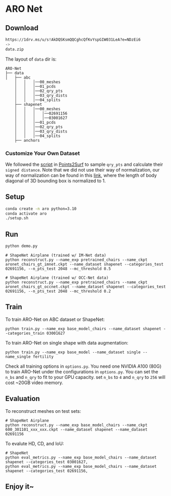 # ARO Net

## Download

```bash
https://1drv.ms/u/s!AkDQSKsmQQCghcQfKvYspGIW031LeA?e=NDzEi6
->
data.zip
```

The layout of ``data`` dir is: 

```
ARO-Net
├── data
│   ├── abc
    │   │   │──00_meshes
    │   │   │──01_pcds
    │   │   │──02_qry_pts
    │   │   │──03_qry_dists
    │   │   │──04_splits
    ├── shapenet
    │   │   │──00_meshes
    │   │   │   │──02691156
    │   │   │   │──03001627
    │   │   │──01_pcds
    │   │   │──02_qry_pts
    │   │   │──03_qry_dists
    │   │   │──04_splits
    ├── anchors
```

### Customize Your Own Dataset

We followed the [script](https://github.com/ErlerPhilipp/points2surf/blob/2af6e0facf58422ed12e0c676c70199cd0dfbb43/make_dataset.py#L406C24-L406C46) in [Points2Surf](https://github.com/ErlerPhilipp/points2surf) to sample `qry_pts` and calculate their `signed distance`. Note that we did not use their way of normalization, our way of normalization can be found in this [link](https://github.com/yizhiwang96/ARO-Net/blob/main/data_processing/norm_and_sample_mesh.py), where the length of body diagonal of 3D bounding box is normalized to 1.

## Setup

```bash
conda create -n aro python=3.10
conda activate aro
./setup.sh
```

## Run

```bash
python demo.py
```

```
# ShapeNet Airplane (trained w/ IM-Net data)
python reconstruct.py --name_exp pretrained_chairs --name_ckpt aronet_chairs_gt_imnet.ckpt --name_dataset shapenet --categories_test 02691156, --n_pts_test 2048 --mc_threshold 0.5

# ShapeNet Airplane (trained w/ OCC-Net data)
python reconstruct.py --name_exp pretrained_chairs --name_ckpt aronet_chairs_gt_occnet.ckpt --name_dataset shapenet --categories_test 02691156, --n_pts_test 2048 --mc_threshold 0.2
```

## Train

To train ARO-Net on ABC dataset or ShapeNet:
```
python train.py --name_exp base_model_chairs --name_dataset shapenet --categories_train 03001627
```
To train ARO-Net on single shape with data augmentation:
```
python train.py --name_exp base_model --name_dataset single --name_single fertility
```

Check all training options in `options.py`. You need one NVIDIA A100 (80G) to train ARO-Net under the configurations in `options.py`. You can set the `n_bs` and `n_qry` to fit to your GPU capacity. set `n_bs` to `4` and `n_qry` to `256` will cost ~20GB video memory.

## Evaluation

To reconstruct meshes on test sets:
```
# ShapeNet Airplane
python reconstruct.py --name_exp base_model_chairs --name_ckpt 600_301101_xxx_xxx.ckpt --name_dataset shapenet --name_dataset 02691156
```

To evalute HD, CD, and IoU:
```
# ShapeNet
python eval_metrics.py --name_exp base_model_chairs --name_dataset shapenet --categories_test 03001627,
python eval_metrics.py --name_exp base_model_chairs --name_dataset shapenet --categories_test 02691156,
```

## Enjoy it~
